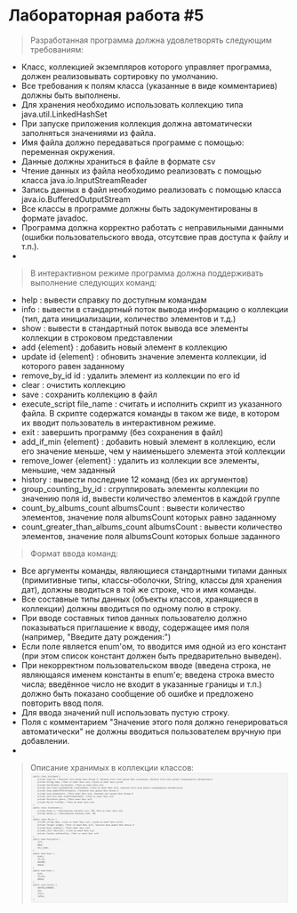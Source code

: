 # Лабораторная работа #5
>Разработанная программа должна удовлетворять следующим требованиям:
- Класс, коллекцией экземпляров которого управляет программа, должен реализовывать сортировку по умолчанию.
- Все требования к полям класса (указанные в виде комментариев) должны быть выполнены.
- Для хранения необходимо использовать коллекцию типа java.util.LinkedHashSet
- При запуске приложения коллекция должна автоматически заполняться значениями из файла.
- Имя файла должно передаваться программе с помощью: переменная окружения.
- Данные должны храниться в файле в формате csv
- Чтение данных из файла необходимо реализовать с помощью класса java.io.InputStreamReader
- Запись данных в файл необходимо реализовать с помощью класса java.io.BufferedOutputStream
- Все классы в программе должны быть задокументированы в формате javadoc.
- Программа должна корректно работать с неправильными данными (ошибки пользовательского ввода, отсутсвие прав доступа к файлу и т.п.).
- 
>В интерактивном режиме программа должна поддерживать выполнение следующих команд:
- help : вывести справку по доступным командам
- info : вывести в стандартный поток вывода информацию о коллекции (тип, дата инициализации, количество элементов и т.д.)
- show : вывести в стандартный поток вывода все элементы коллекции в строковом представлении
- add {element} : добавить новый элемент в коллекцию
- update id {element} : обновить значение элемента коллекции, id которого равен заданному
- remove_by_id id : удалить элемент из коллекции по его id
- clear : очистить коллекцию
- save : сохранить коллекцию в файл
- execute_script file_name : считать и исполнить скрипт из указанного файла. В скрипте содержатся команды в таком же виде, в котором их вводит пользователь в интерактивном режиме.
- exit : завершить программу (без сохранения в файл)
- add_if_min {element} : добавить новый элемент в коллекцию, если его значение меньше, чем у наименьшего элемента этой коллекции
- remove_lower {element} : удалить из коллекции все элементы, меньшие, чем заданный
- history : вывести последние 12 команд (без их аргументов)
- group_counting_by_id : сгруппировать элементы коллекции по значению поля id, вывести количество элементов в каждой группе
- count_by_albums_count albumsCount : вывести количество элементов, значение поля albumsCount которых равно заданному
- count_greater_than_albums_count albumsCount : вывести количество элементов, значение поля albumsCount которых больше заданного

>Формат ввода команд:
- Все аргументы команды, являющиеся стандартными типами данных (примитивные типы, классы-оболочки, String, классы для хранения дат), должны вводиться в той же строке, что и имя команды.
- Все составные типы данных (объекты классов, хранящиеся в коллекции) должны вводиться по одному полю в строку.
- При вводе составных типов данных пользователю должно показываться приглашение к вводу, содержащее имя поля (например, "Введите дату рождения:")
- Если поле является enum'ом, то вводится имя одной из его констант (при этом список констант должен быть предварительно выведен).
- При некорректном пользовательском вводе (введена строка, не являющаяся именем константы в enum'е; введена строка вместо числа; введённое число не входит в указанные границы и т.п.) должно быть показано сообщение об ошибке и предложено повторить ввод поля.
- Для ввода значений null использовать пустую строку.
- Поля с комментарием "Значение этого поля должно генерироваться автоматически" не должны вводиться пользователем вручную при добавлении.
- 
>Описание хранимых в коллекции классов:
![Данные в коллекции](MusicBand.png)
